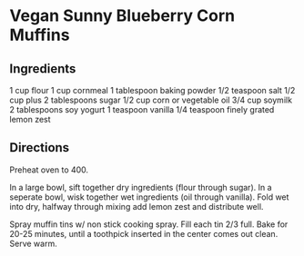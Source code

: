 # Vegan Sunny Blueberry Corn Muffins

## Ingredients
1 cup flour
1 cup cornmeal
1 tablespoon baking powder
1/2 teaspoon salt
1/2 cup plus 2 tablespoons sugar
1/2 cup corn or vegetable oil
3/4 cup soymilk
2 tablespoons soy yogurt
1 teaspoon vanilla
1/4 teaspoon finely grated lemon zest

## Directions
Preheat oven to 400.

In a large bowl, sift together dry ingredients (flour through sugar). In a seperate bowl, wisk together wet ingredients (oil through vanilla). Fold wet into dry, halfway through mixing add lemon zest and distribute well.

Spray muffin tins w/ non stick cooking spray. Fill each tin 2/3 full. Bake for 20-25 minutes, until a toothpick inserted in the center comes out clean. Serve warm.

